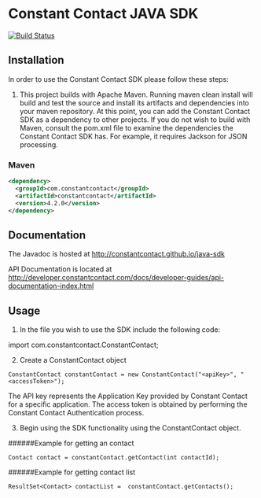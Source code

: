 Constant Contact JAVA SDK
=========================

[![Build Status](https://travis-ci.org/constantcontact/java-sdk.svg)](https://travis-ci.org/constantcontact/java-sdk)

## Installation

In order to use the Constant Contact SDK please follow these steps:

1) This project builds with Apache Maven. Running maven clean install will build and test the source and install its artifacts and dependencies into your maven repository. At this point, you can add the Constant Contact SDK as a dependency to other projects. If you do not wish to build with Maven, consult the pom.xml file to examine the dependencies the Constant Contact SDK has. For example, it requires Jackson for JSON processing.

### Maven
```xml
<dependency>
  <groupId>com.constantcontact</groupId>
  <artifactId>constantcontact</artifactId>
  <version>4.2.0</version>
</dependency>
```

## Documentation

The Javadoc is hosted at http://constantcontact.github.io/java-sdk

API Documentation is located at http://developer.constantcontact.com/docs/developer-guides/api-documentation-index.html

## Usage

1) In the file you wish to use the SDK include the following code:

import com.constantcontact.ConstantContact;


2) Create a ConstantContact object

`ConstantContact constantContact = new ConstantContact("<apiKey>", "<accessToken>");`  

The API key represents the Application Key provided by Constant Contact for a specific application.
The access token is obtained by performing the Constant Contact Authentication process.     
                                                          
                  
3) Begin using the SDK functionality using the ConstantContact object.   
             
######Example for getting an contact

`Contact contact = constantContact.getContact(int contactId);`  

######Example for getting contact list
       
`ResultSet<Contact> contactList =  constantContact.getContacts();` 




                                             

